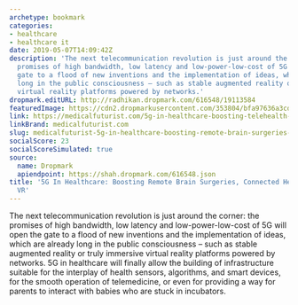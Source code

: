 ```yaml
---
archetype: bookmark
categories:
- healthcare
- healthcare it
date: 2019-05-07T14:09:42Z
description: 'The next telecommunication revolution is just around the corner: the
  promises of high bandwidth, low latency and low-power-low-cost of 5G will open the
  gate to a flood of new inventions and the implementation of ideas, which are already
  long in the public consciousness – such as stable augmented reality or truly immersive
  virtual reality platforms powered by networks.'
dropmark.editURL: http://radhikan.dropmark.com/616548/19113584
featuredImage: https://cdn2.dropmarkusercontent.com/353804/bfa97636a3cd460b1c72788aee01ea6f53c42c10202d56a6481d58968e9c7f05/thumbnail/5G-and-healthcare_ai-med.io_.jpg?Expires=1557430062&Signature=VaWbLYeRpxl9wmeQXUxPdYP2kJTuZ3~Co-19CftxUUVuOSFbGeZQyH3UeqR8VepXM1Ce5p981OUKkhgpwpivGOrMl040WT8PKAHoMd6uyeW-fKKFBSnaJGvOs~ur7ZjTw-lWNjwbaFpeN4YPi14u2WbTV~T7eynRL~mrnHDDW5yBny6uCX76ZxZtnExd4XoEhdn1QzxSRdN3PYIwCcNutcPzzoXHYkdGmhWVFyRd33kcir6axOgT3ii3Emo5pLQF0AY9AJBa3zuSx78Ui0wu-y91wcyio5G79dAN54xvlBOaDSakk0q5JKNSJ8j8nmR5XKJFMGayfDNQA2naeGLOAg__&Key-Pair-Id=APKAITQYWVEN757ZA4KQ
link: https://medicalfuturist.com/5g-in-healthcare-boosting-telehealth-vr-connected-health
linkBrand: medicalfuturist.com
slug: medicalfuturist-5g-in-healthcare-boosting-remote-brain-surgeries-connected-health-or-medical-vr
socialScore: 23
socialScoreSimulated: true
source:
  name: Dropmark
  apiendpoint: https://shah.dropmark.com/616548.json
title: '5G In Healthcare: Boosting Remote Brain Surgeries, Connected Health, Or Medical
  VR'
---
```

The next telecommunication revolution is just around the corner: the promises of high bandwidth, low latency and low-power-low-cost of 5G will open the gate to a flood of new inventions and the implementation of ideas, which are already long in the public consciousness – such as stable augmented reality or truly immersive virtual reality platforms powered by networks. 5G in healthcare will finally allow the building of infrastructure suitable for the interplay of health sensors, algorithms, and smart devices, for the smooth operation of telemedicine, or even for providing a way for parents to interact with babies who are stuck in incubators.

